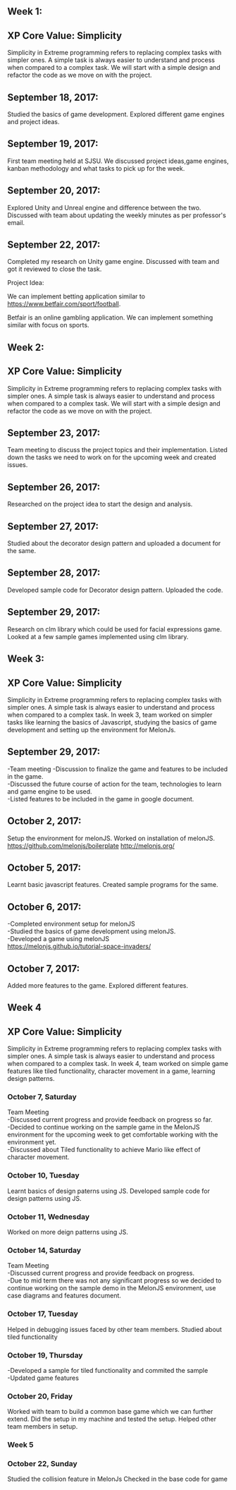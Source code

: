 
## Week 1:

## XP Core Value: Simplicity

Simplicity in Extreme programming refers to replacing complex tasks with simpler ones. A simple task is always easier to understand and process when compared to a complex task. We will start with a simple design and refactor the code as we move on with the project.

## September 18, 2017:

Studied the basics of game development. Explored different game engines and project ideas.

## September 19, 2017:

First team meeting held at SJSU. We discussed project ideas,game engines, kanban methodology and what tasks to pick up for the week.

## September 20, 2017:

Explored Unity and Unreal engine and difference between the two. Discussed with team about updating the weekly minutes as per professor's email.

## September 22, 2017:

Completed my research on Unity game engine. Discussed with team and got it reviewed to close the task.


Project Idea:

We can implement betting application similar to https://www.betfair.com/sport/football.

Betfair is an online gambling application. We can implement something similar with focus on sports.

## Week 2:

## XP Core Value: Simplicity

Simplicity in Extreme programming refers to replacing complex tasks with simpler ones. A simple task is always easier to understand and process when compared to a complex task. We will start with a simple design and refactor the code as we move on with the project.


## September 23, 2017:
Team meeting to discuss the project topics and their implementation. Listed down the tasks we need to work on for the upcoming week and created issues.

## September 26, 2017:
Researched on the project idea to start the design and analysis.

## September 27, 2017:
Studied about the decorator design pattern and uploaded a document for the same.

## September 28, 2017:
Developed sample code for Decorator design pattern. Uploaded the code.

## September 29, 2017:
Research on clm library which could be used for facial expressions game. Looked at a few sample games implemented using clm library.



## Week 3:

## XP Core Value: Simplicity

Simplicity in Extreme programming refers to replacing complex tasks with simpler ones. A simple task is always easier to understand and process when compared to a complex task. In week 3, team worked on simpler tasks like learning the basics of Javascript, studying the basics of game development and setting up the environment for MelonJs.


## September 29, 2017:
-Team meeting
-Discussion to finalize the game and features to be included in the game.<br/>
-Discussed the future course of action for the team, technologies to learn and game engine to be used.<br/>
-Listed features to be included in the game in google document.<br/>

## October 2, 2017:
Setup the environment for melonJS. Worked on installation of melonJS.
https://github.com/melonjs/boilerplate
http://melonjs.org/


## October 5, 2017:
Learnt basic javascript features. Created sample programs for the same.

## October 6, 2017:
-Completed environment setup for melonJS<br/>
-Studied the basics of game development using melonJS.<br/>
-Developed a game using melonJS<br/>
https://melonjs.github.io/tutorial-space-invaders/<br/>

## October 7, 2017:
Added more features to the game. Explored different features.

## Week 4


## XP Core Value: Simplicity

Simplicity in Extreme programming refers to replacing complex tasks with simpler ones. A simple task is always easier to understand and process when compared to a complex task. In week 4, team worked on simple game features like tiled functionality, character movement in a game, learning design patterns.

### October 7, Saturday
Team Meeting<br/>
-Discussed current progress and provide feedback on progress so far. <br/>
-Decided to continue working on the sample game in the MelonJS environment for the upcoming week to get comfortable working with the environment yet. <br/>
-Discussed about Tiled functionality to achieve Mario like effect of character movement.<br/>

### October 10, Tuesday
Learnt basics of design paterns using JS. Developed sample code for design patterns using JS.

### October 11, Wednesday
Worked on more deign patterns using JS.

### October 14, Saturday
Team Meeting<br/>
-Discussed current progress and provide feedback on progress. <br/>
-Due to mid term there was not any significant progress so we decided to continue working on the sample demo in the MelonJS environment, use case diagrams and features document. <br/>

### October 17, Tuesday
Helped in debugging issues faced by other team members. Studied about tiled functionality

### October 19, Thursday
-Developed a sample for tiled functionality and commited the sample<br/>
-Updated game features

### October 20, Friday
Worked with team to build a common base game which we can further extend. Did the setup in my machine and tested the setup. Helped other team members in setup.

### Week 5

### October 22, Sunday
Studied the collision feature in MelonJs
Checked in the base code for game


